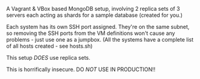 A Vagrant & VBox based MongoDB setup, involving 2 replica sets of 3 servers each acting as shards for a sample database (created for you.)  
  
Each system has its own SSH port assigned. They're on the same subnet, so removing the SSH 
ports from the VM definitions won't cause any problems - just use one as a jumpbox. (All
the systems have a complete list of all hosts created - see hosts.sh) 
  
This setup *DOES* use replica sets.  
  
This is horrifically insecure. DO *NOT* USE IN PRODUCTION!!  
